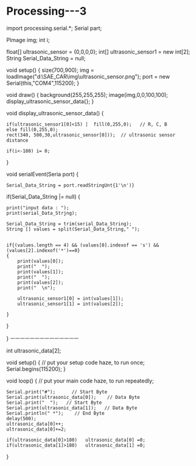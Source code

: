 # Processing---3

import processing.serial.*;
Serial part;


PImage img;
int i;

float[] ultrasonic_sensor = {0,0,0,0};
int[] ultrasonic_sensor1 = new int[2];
String Serial_Data_String = null;

void setup()
{
    size(700,900);
    img = loadImage("d:\\SAE_CAR\\img\\ultrasonic_sensor.png");
    port = new Serial(this,"COM4",115200);
}


void draw()
{
    background(255,255,255);
    image(img,0,0,100,100);
    display_ultrasonic_sensor_data{};
}




void display_ultrasonic_sensor_data()
{

    if(ultrasonic_sensor1[0]<15) |  fill(0,255,0);   // R, C, B
    else fill(0,255,0);
    rect(340, 500,30,ultrasonic_sensor[0]));  // ultrasonic sensor distance

    if(i<-180) i= 0;
}

void serialEvent(Seria port) {



    Serial_Data_String = port.readStringUnt{1'\n')}

if(Serial_Data_String |= null)
{

    print("input data : ");
    print(serial_Data_Strjng);

    Serial_Data_String = trim(serial_Data_String);
    String [] values = split(Serial_Data_String," ");


    if{(values.length == 4) && (values[0].indexof == 's') && (values[2].indexof('*')==0}
    {
        print(values[0]);
        print("  ");
        print(values[1]);
        print("  ");
        print(values[2]);
        print("  \n");

        ultrasonic_sensor1[0] = int(values[1]);
        ultrasonic_sensor1[1] = int(values[2]);

    }



  }

}
ㅡㅡㅡㅡㅡㅡㅡㅡㅡㅡㅡㅡㅡㅡ


int ultrasonic_data[2];

void setup() {
    // put your setup code haze, to run once;
    Serial.begins(115200);
}

void loop() {
    // put your main code haze, to run repeatedly;

    Serial.print("#");      // Start Byte
    Serial.print(ultrasonic_data[0]);    // Data Byte
    Serial.print("  ");   // Start Byte
    Serial.print(ultrasonic_data[1]);   // Data Byte
    Serial.println(" *");    // End Byte
    delay(500);
    ultrasonic_data[0]++;
    ultrasonic_data[0]+=2;

    if(ultrasonic_data[0]>180)   ultrasonic_data[0] =0;
    if(ultrasonic_data[1]>180)   ultrasonic_data[1] =0;


}
